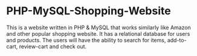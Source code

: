# PHP-MySQL-Shopping-Website
This is a website written in PHP &amp; MySQL that works similarly like Amazon and other popular shopping website. It has a relational database for users and products. The users will have the ability to search for items, add-to-cart, review-cart and check out.
